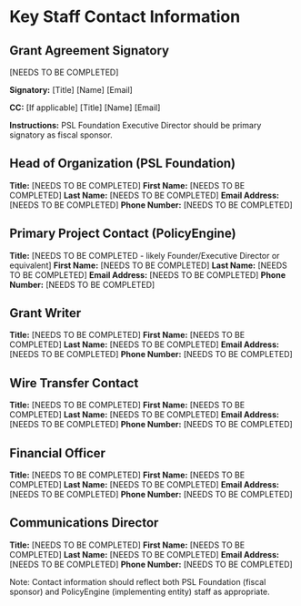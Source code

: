 # Key Staff Contact Information

## Grant Agreement Signatory

[NEEDS TO BE COMPLETED]

**Signatory:**
[Title]
[Name]
[Email]

**CC:** [If applicable]
[Title]
[Name]
[Email]

**Instructions:** PSL Foundation Executive Director should be primary signatory as fiscal sponsor.

## Head of Organization (PSL Foundation)

**Title:** [NEEDS TO BE COMPLETED]
**First Name:** [NEEDS TO BE COMPLETED]
**Last Name:** [NEEDS TO BE COMPLETED]
**Email Address:** [NEEDS TO BE COMPLETED]
**Phone Number:** [NEEDS TO BE COMPLETED]

## Primary Project Contact (PolicyEngine)

**Title:** [NEEDS TO BE COMPLETED - likely Founder/Executive Director or equivalent]
**First Name:** [NEEDS TO BE COMPLETED]
**Last Name:** [NEEDS TO BE COMPLETED]
**Email Address:** [NEEDS TO BE COMPLETED]
**Phone Number:** [NEEDS TO BE COMPLETED]

## Grant Writer

**Title:** [NEEDS TO BE COMPLETED]
**First Name:** [NEEDS TO BE COMPLETED]
**Last Name:** [NEEDS TO BE COMPLETED]
**Email Address:** [NEEDS TO BE COMPLETED]
**Phone Number:** [NEEDS TO BE COMPLETED]

## Wire Transfer Contact

**Title:** [NEEDS TO BE COMPLETED]
**First Name:** [NEEDS TO BE COMPLETED]
**Last Name:** [NEEDS TO BE COMPLETED]
**Email Address:** [NEEDS TO BE COMPLETED]
**Phone Number:** [NEEDS TO BE COMPLETED]

## Financial Officer

**Title:** [NEEDS TO BE COMPLETED]
**First Name:** [NEEDS TO BE COMPLETED]
**Last Name:** [NEEDS TO BE COMPLETED]
**Email Address:** [NEEDS TO BE COMPLETED]
**Phone Number:** [NEEDS TO BE COMPLETED]

## Communications Director

**Title:** [NEEDS TO BE COMPLETED]
**First Name:** [NEEDS TO BE COMPLETED]
**Last Name:** [NEEDS TO BE COMPLETED]
**Email Address:** [NEEDS TO BE COMPLETED]
**Phone Number:** [NEEDS TO BE COMPLETED]

Note: Contact information should reflect both PSL Foundation (fiscal sponsor) and PolicyEngine (implementing entity) staff as appropriate.
